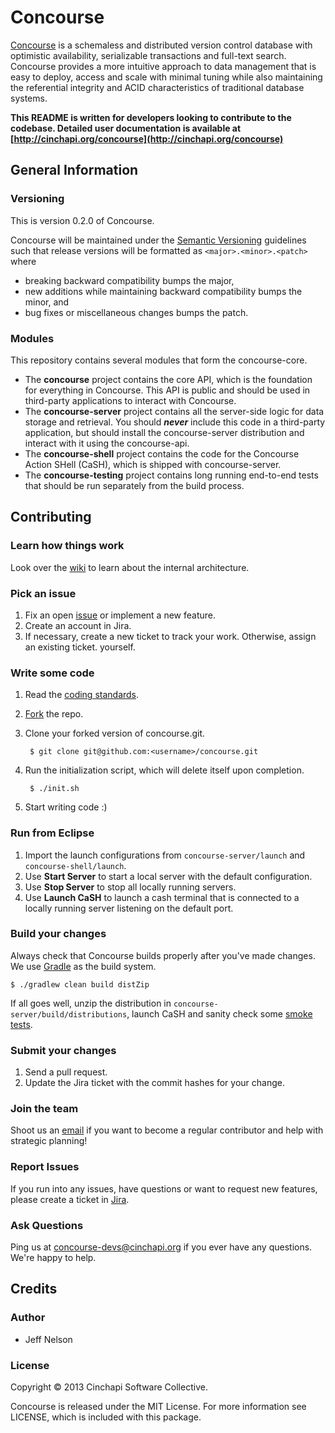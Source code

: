 # Concourse

[Concourse](http://cinchapi.org/concourse) is a schemaless and distributed version control database with optimistic availability, serializable transactions and full-text search. Concourse provides a more intuitive approach to data management that is easy to deploy, access and scale with minimal tuning while also maintaining the referential integrity and ACID characteristics of traditional database systems.

**This README is written for developers looking to contribute to the codebase. Detailed user documentation is available at [http://cinchapi.org/concourse](http://cinchapi.org/concourse)**

## General Information

### Versioning

This is version 0.2.0 of Concourse.

Concourse will be maintained under the [Semantic Versioning](http://semver.org)
guidelines such that release versions will be formatted as `<major>.<minor>.<patch>`
where

* breaking backward compatibility bumps the major,
* new additions while maintaining backward compatibility bumps the minor, and
* bug fixes or miscellaneous changes bumps the patch.

### Modules
This repository contains several modules that form the concourse-core.

* The **concourse** project contains the core API, which is the foundation for everything in Concourse. This API is public and should be used in third-party applications to interact with Concourse.
* The **concourse-server** project contains all the server-side logic for data storage and retrieval. You should __*never*__ include this code in a third-party application, but should install the concourse-server distribution and interact with it using the concourse-api.
* The **concourse-shell** project contains the code for the Concourse Action SHell (CaSH), which is shipped with concourse-server.
* The **concourse-testing** project contains long running end-to-end tests that should be run separately from the build process.

## Contributing
### Learn how things work
Look over the [wiki](https://cinchapi.atlassian.net/wiki/display/CON/Concourse) to learn about the internal architecture.

### Pick an issue
1. Fix an open [issue](https://cinchapi.atlassian.net/browse/CON) or implement a new feature.
2. Create an account in Jira.
3. If necessary, create a new ticket to track your work. Otherwise, assign an existing ticket. yourself.

### Write some code
1. Read the [coding standards](https://cinchapi.atlassian.net/wiki/display/CON/Coding+Standards).
2. [Fork](https://github.com/cinchapi/concourse/fork) the repo.
3. Clone your forked version of concourse.git.

		$ git clone git@github.com:<username>/concourse.git

4. Run the initialization script, which will delete itself upon completion.

		$ ./init.sh

5. Start writing code :)

### Run from Eclipse
1. Import the launch configurations from `concourse-server/launch` and `concourse-shell/launch`.
2. Use **Start Server** to start a local server with the default configuration.
3. Use **Stop Server** to stop all locally running servers.
4. Use **Launch CaSH** to launch a cash terminal that is connected to a locally running server listening on the default port.


### Build your changes
Always check that Concourse builds properly after you've made changes. We use [Gradle](http://www.gradle.org/) as the build system.

	$ ./gradlew clean build distZip

If all goes well, unzip the distribution in `concourse-server/build/distributions`, launch CaSH and sanity check some [smoke tests](https://cinchapi.atlassian.net/wiki/display/CON/Testing+Zone).

### Submit your changes
1. Send a pull request.
2. Update the Jira ticket with the commit hashes for your change.

### Join the team
Shoot us an [email](mailto:jeff@cinchapi.org) if you want to become a regular contributor and help with strategic planning!


### Report Issues
If you run into any issues, have questions or want to request new features, please create a ticket in [Jira](https://cinchapi.atlassian.net/browse/CON).

### Ask Questions
Ping us at [concourse-devs@cinchapi.org](mailto:concourse-devs@cinchapi.org) if you ever have any questions. We're happy to help.


## Credits
### Author

* Jeff Nelson

### License

Copyright © 2013 Cinchapi Software Collective.

Concourse is released under the MIT License. For more information see LICENSE, which is included with this package.

